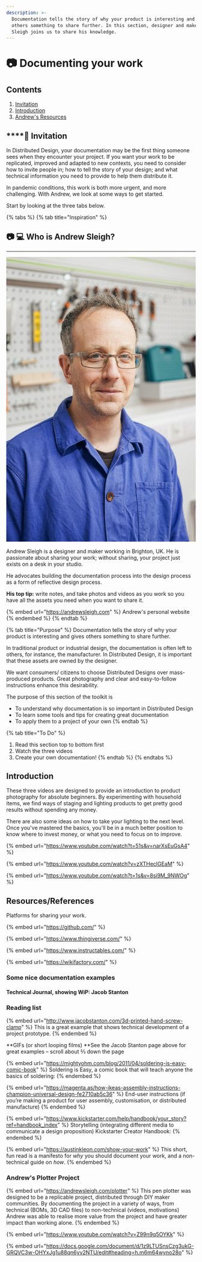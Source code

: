 ```yaml
---
description: >-
  Documentation tells the story of why your product is interesting and gives
  others something to share further. In this section, designer and maker Andrew
  Sleigh joins us to share his knowledge.
---
```


# 📷 Documenting your work

## Contents

1. [Invitation](documenting-your-work-1.md#invitation)
2. [Introduction](documenting-your-work-1.md#invitation)
3. [Andrew's Resources](documenting-your-work-1.md#resources-references)

## ****:dart: **Invitation**

In Distributed Design, your documentation may be the first thing someone sees when they encounter your project. If you want your work to be replicated, improved and adapted to new contexts, you need to consider how to invite people in; how to tell the story of your design; and what technical information you need to provide to  help them distribute it.

In pandemic conditions, this work is both more urgent, and more challenging. With Andrew, we look at some ways to get started.&#x20;

Start by looking at the three tabs below.

{% tabs %}
{% tab title="Inspiration" %}
## **📷 💻 Who is Andrew Sleigh?**

****

![](../.gitbook/assets/DSC03179-sm2.jpeg)

Andrew Sleigh is a designer and maker working in Brighton, UK. He is passionate about sharing your work; without sharing, your project just exists on a desk in your studio.

He advocates building the documentation process into the design process as a form of reflective design process.&#x20;

**His top tip:** write notes, and take photos and videos as you work so you have all the assets you need when you want to share it.

{% embed url="https://andrewsleigh.com" %}
Andrew's personal website
{% endembed %}
{% endtab %}

{% tab title="Purpose" %}
Documentation tells the story of why your product is interesting and gives others something to share further.

In traditional product or industrial design, the documentation is often left to others, for instance, the manufacturer.  In Distributed Design, it is important that these assets are owned by the designer.&#x20;

We want consumers/ citizens to choose Distributed Designs over mass-produced products. Great photography and clear and easy-to-follow instructions enhance this desirability.&#x20;

The purpose of this section of the toolkit is&#x20;

* To understand why documentation is so important in Distributed Design
* To learn some tools and tips for creating great documentation
* To apply them to a project of your own
{% endtab %}

{% tab title="To Do" %}
1. Read this section top to bottom first
2. Watch the three videos
3. Create your own documentation!
{% endtab %}
{% endtabs %}

## Introduction

These three videos are designed to provide an introduction to product photography for absolute beginners. By experimenting with household items, we find ways of staging and lighting products to get pretty good results without spending any money.

There are also some ideas on how to take your lighting to the next level. Once you've mastered the basics, you'll be in a much better position to know where to invest money, or what you need to focus on to improve.&#x20;

{% embed url="https://www.youtube.com/watch?t=51s&v=narXsEuGsA4" %}

{% embed url="https://www.youtube.com/watch?v=zXTHeclGEaM" %}

{% embed url="https://www.youtube.com/watch?t=1s&v=8si9M_9NWOg" %}

## Resources/References

Platforms for sharing your work.

{% embed url="https://github.com/" %}

{% embed url="https://www.thingiverse.com/" %}

{% embed url="https://www.instructables.com/" %}

{% embed url="https://wikifactory.com/" %}

### Some nice documentation examples

#### Technical Journal, showing WiP: Jacob Stanton&#x20;

### Reading list

{% embed url="http://www.jacobstanton.com/3d-printed-hand-screw-clamp" %}
This is a great example that shows technical development of a project prototype.
{% endembed %}

**GIFs (or short looping films) **See the Jacob Stanton page above for great examples – scroll about ⅔ down the page

{% embed url="https://mightyohm.com/blog/2011/04/soldering-is-easy-comic-book" %}
Soldering is Easy, a comic book that will teach anyone the basics of soldering:&#x20;
{% endembed %}

{% embed url="https://magenta.as/how-ikeas-assembly-instructions-champion-universal-design-fe2710ab5c36" %}
End-user instructions (if you’re making a product for user assembly, customisation, or distributed manufacture)
{% endembed %}

{% embed url="https://www.kickstarter.com/help/handbook/your_story?ref=handbook_index" %}
Storytelling (integrating different media to communicate a design proposition) Kickstarter Creator Handbook:&#x20;
{% endembed %}

{% embed url="https://austinkleon.com/show-your-work" %}
This short, fun read is a manifesto for _why_ you should document your work, and a non-technical guide on _how_.
{% endembed %}

####

### Andrew's Plotter Project

{% embed url="https://andrewsleigh.com/plotter" %}
This pen plotter was designed to be a replicable project, distributed through DIY maker communities. By documenting the project in a variety of ways, from technical (BOMs, 3D CAD files) to non-technical (videos, motivations) Andrew was able to realise more value from the project and have greater impact than working alone.
{% endembed %}

{% embed url="https://www.youtube.com/watch?v=Z99n9q5OYKk" %}

{% embed url="https://docs.google.com/document/d/1z9LTUSnsCzg3ukG-GRQVC3w-OHYxJg1u88qn6yv2NTU/edit#heading=h.m6m64wyno28o" %}









